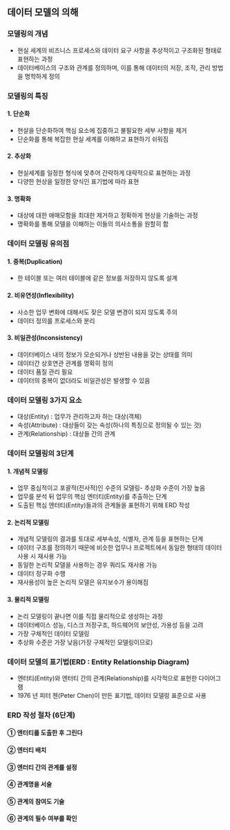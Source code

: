 ## 데이터 모델의 의해 

### 모델링의 개념

- 현실 세계의 비즈니스 프로세스와 데이터 요구 사항을 추상적이고 구조화된 형태로 표현하는 과정
- 데이터베이스의 구조와 관계를 정의하며, 이를 통해 데이터의 저장, 조작, 관리 방법을 명학하게 정의

### 모델링의 특징
#### 1. 단순화
- 현살을 단순화하여 핵심 요소에 집중하고 불필요한 세부 사항을 제거
- 단순화를 통해 복잡한 현실 세계를 이해하고 표현하기 쉬워짐

#### 2. 추상화
- 현실세계를 일정한 형식에 맞추어 간략하게 대략적으로 표현하는 과정
- 다양한 현상을 일정한 양식인 표기법에 따라 표현

#### 3. 명확화
- 대상에 대한 애매모함을 최대한 제거하고 정확하게 현상을 기술하는 과정
- 명확화를 통해 모델을 이해하는 이들의 의사소통을 원할히 함


### 데이터 모델링 유의점 

#### 1. 중복(Duplication)
- 한 테이블 또는 여러 테이블에 같은 정보를 저장하지 않도록 설계
#### 2. 비유연성(Inflexibility) 
- 사소한 업무 변화에 대해서도 잦은 모델 변경이 되지 않도록 주의
- 데이터 정의를 프로세스와 분리
#### 3. 비일관성(Inconsistency) 
- 데이터베이스 내의 정보가 모순되거나 상반된 내용을 갖는 상태를 의미
- 데이터간 상호연관 관계를 명확히 정의
- 데이터 품질 관리 필요
- 데이터의 중복이 없더라도 비일관성은 발생할 수 있음

### 데이터 모델링 3가지 요소 
- 대상(Entity) : 업무가 관리하고자 하는 대상(객체)
- 속성(Attribute) : 대상들이 갖는 속성(하나의 특징으로 정의될 수 있는 것)
- 관계(Relationship) : 대상들 간의 관계 

### 데이터 모델링의 3단계
#### 1. 개념적 모델링 
- 업무 중심적이고 포괄적(전사적)인 수준의 모델링- 추상화 수준이 가장 높음 
- 업무를 분석 뒤 업무의 핵심 엔터티(Entity)를 추출하는 단계 
- 도출된 핵심 엔터티(Entity)들과의 관계들을 표현하기 위해 ERD 작성

#### 2. 논리적 모델링
- 개념적 모델링의 결과를 토대로 세부속성, 식별자, 관계 등을 표현하는 단계 
- 데이터 구조를 정의하기 때문에 비슷한 업무나 프로젝트에서 동일한 형태의 데이터 사용 시 재사용 가능
- 동일한 논리적 모델을 사용하는 경우 쿼리도 재사용 가능
- 데이터 정구화 수행
- 재사용성이 높은 논리적 모델은 유지보수가 용이해짐 

#### 3. 물리적 모델링
- 논리 모델링이 끝나면 이를 직접 물리적으로 생성하는 과정
- 데이터베이스 성능, 디스크 저장구조, 하드웨어의 보안성, 가용성 등을 고려 
- 가장 구체적인 데이터 모델링
- 추상화 수준은 가장 낮음(가장 구체적인 모델링이므로) 

### 데이터 모델의 표기법(ERD : Entity Relationship Diagram)
- 엔터티(Entity)와 엔터티 간의 관계(Relationship)를 시각적으로 표현한 다이어그램
- 1976 년 피터 첸(Peter Chen)이 만든 표기법, 데이터 모델링 표준으로 사용

### ERD 작성 절차 (6단계)
#### ① 엔터티를 도출한 후 그린다
#### ② 엔터티 배치
#### ③ 엔터티 간의 관계를 설정
#### ④ 관계명을 서술
#### ⑤ 관계의 참여도 기술
#### ⑥ 관계의 필수 여부를 확인